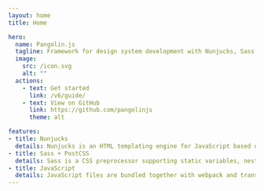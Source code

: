 ```yaml
---
layout: home
title: Home

hero:
  name: Pangolin.js
  tagline: Framework for design system development with Nunjucks, Sass, and JavaScript.
  image:
    src: /icon.svg
    alt: ""
  actions:
    - text: Get started
      link: /v6/guide/
    - text: View on GitHub
      link: https://github.com/pangolinjs
      theme: alt

features:
- title: Nunjucks
  details: Nunjucks is an HTML templating engine for JavaScript based on Jinja. Pangolin.js creates static HTML from Nunjucks files.
- title: Sass + PostCSS
  details: Sass is a CSS preprocessor supporting static variables, nesting, and mixins. PostCSS runs the CSS through plugins, e.g. autoprefixer.
- title: JavaScript
  details: JavaScript files are bundled together with webpack and transpiled with Babel and the env preset to support a specific browser set.
---
```

